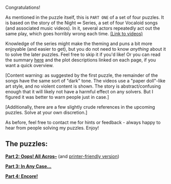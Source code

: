 Congratulations!

As mentioned in the puzzle itself, this is `PART ONE` of a set of four puzzles. It is based on the story of the Night ∞ Series, a set of four Vocaloid songs (and associated music videos). In it, several actors repeatedly act out the same play, which goes horribly wrong each time. [(Link to videos)](https://www.youtube.com/watch?v=3r4WZjD4Xbw)




Knowledge of the series might make the theming and puns a bit more enjoyable (and easier to get), but you do not need to know *anything* about it to solve the later puzzles. Feel free to skip it if you'd like! Or you can read the summary [here]( https://vocaloid.fandom.com/wiki/Night_%E2%88%9E_Series) and the plot descriptions linked on each page, if you want a quick overview.

[Content warning: as suggested by the first puzzle, the remainder of the songs have the same sort of "dark" tone. The videos use a "paper doll"-like art style, and no violent content is shown. The story is abstract/confusing enough that it will likely not have a harmful effect on any solvers. But I figured it was better to warn people just in case.]

[Additionally, there are a few slightly crude references in the upcoming puzzles. Solve at your own discretion.]

As before, feel free to contact me for hints or feedback - always happy to hear from people solving my puzzles. Enjoy!



## The puzzles:

[**Part 2: Oops! All Acros–**](notbluebeard/2-oops_all_acro.pdf)
(and [printer-friendly version](notbluebeard/2-oops_all_acro-printerfriendly.pdf))

[**Part 3: In Any Case...**](notbluebeard/3-in_any_case.pdf)

[**Part 4: Encore!**](notbluebeard/4-encore.pdf)